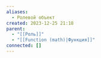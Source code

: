 ```yaml
---
aliases:
  - Ролевой объект
created: 2023-12-25 21:18
parent:
  - "[[Роль]]"
  - "[[Function (math)|Функция]]"
connected: []
---
```
















